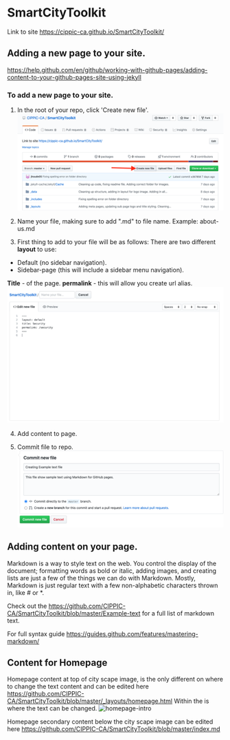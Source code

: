 # SmartCityToolkit
Link to site https://cippic-ca.github.io/SmartCityToolkit/

## Adding a new page to your site.
https://help.github.com/en/github/working-with-github-pages/adding-content-to-your-github-pages-site-using-jekyll

### To add a new page to your site. 
1. In the root of your repo, click 'Create new file'.
![picture of create file](create-file.png)

2. Name your file, making sure to add ".md" to file name.
Example: about-us.md

3. First thing to add to your file will be as follows:
There are two different **layout** to use:
* Default (no sidebar navigation).
* Sidebar-page (this will include a sidebar menu navigation).

**Title** - of the page.
**permalink** - this will allow you create url alias.
![mandatory info](mandatory-info.png)

4. Add content to page. 

5. Commit file to repo.
![commit-file](commit-file.png)


## Adding content on your page. 

Markdown is a way to style text on the web. You control the display of the document; formatting words as bold or italic, adding images, and creating lists are just a few of the things we can do with Markdown. Mostly, Markdown is just regular text with a few non-alphabetic characters thrown in, like # or *.

Check out the https://github.com/CIPPIC-CA/SmartCityToolkit/blob/master/Example-text for a full list of markdown text.

For full syntax guide https://guides.github.com/features/mastering-markdown/

## Content for Homepage

Homepage content at top of city scape image, is the only different on where to change the text content and can be edited here https://github.com/CIPPIC-CA/SmartCityToolkit/blob/master/_layouts/homepage.html 
Within the <span> is where the text can be changed. 
![homepage-intro](homepageintro.png)

Homepage secondary content below the city scape image can be edited here https://github.com/CIPPIC-CA/SmartCityToolkit/blob/master/index.md
